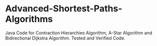 # Advanced-Shortest-Paths-Algorithms
Java Code for Contraction Hierarchies Algorithm, A-Star Algorithm and Bidirectional Dijkstra Algorithm. Tested and Verified Code.
